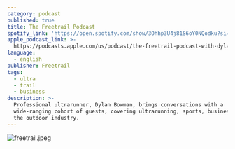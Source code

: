 ```yaml
---
category: podcast
published: true
title: The Freetrail Podcast
spotify_link: 'https://open.spotify.com/show/3Ohhp3U4j81S6oY0NQodku?si=64f4fc5446a1479c&nd=1'
apple_podcast_link: >-
  https://podcasts.apple.com/us/podcast/the-freetrail-podcast-with-dylan-bowman/id1492327668
language:
  - english
publisher: Freetrail
tags:
  - ultra
  - trail
  - business
description: >-
  Professional ultrarunner, Dylan Bowman, brings conversations with a
  wide-ranging cohort of guests, covering ultrarunning, sports, business, and
  the outdoor industry.
---
```

![freetrail.jpeg]({{site.baseurl}}/media/freetrail.jpeg)
